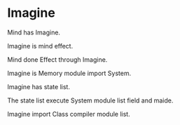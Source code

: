 # Imagine

Mind has Imagine.

Imagine is mind effect.

Mind done Effect through Imagine.

Imagine is Memory module import System.

Imagine has state list.

The state list execute System module list field and maide.

Imagine import Class compiler module list.